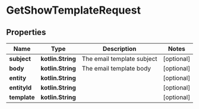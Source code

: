 
# GetShowTemplateRequest

## Properties
Name | Type | Description | Notes
------------ | ------------- | ------------- | -------------
**subject** | **kotlin.String** | The email template subject |  [optional]
**body** | **kotlin.String** | The email template body |  [optional]
**entity** | **kotlin.String** |  |  [optional]
**entityId** | **kotlin.String** |  |  [optional]
**template** | **kotlin.String** |  |  [optional]



